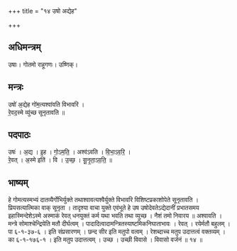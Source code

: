 +++
title = "१४ उषो अद्येह"

+++
## अधिमन्त्रम्
उषाः। गोतमो राहूगणः। उष्णिक्।

## मन्त्रः
उषो॑ अ॒द्येह गो॑म॒त्यश्वा॑वति विभावरि ।  
रे॒वद॒स्मे व्यु॑च्छ सूनृतावति ॥

## पदपाठः
उषः॑ । अ॒द्य । इ॒ह । गो॒ऽम॒ति॒ । अश्व॑ऽवति । वि॒भा॒ऽव॒रि॒ ।  
रे॒वत् । अ॒स्मे इति॑ । वि । उ॒च्छ॒ । सू॒नृ॒ता॒ऽव॒ति॒ ॥

## भाष्यम्
हे गोमत्यस्मभ्यं दातव्यैर्गोभिर्युक्ते तथाश्वावत्यश्वैर्युक्ते विभावरि विशिष्टप्रकाशोपेते सूनृतावति । प्रियसत्यात्मिका वाक् सूनृता । तादृश्या वाचा युक्ते एवंभूते हे उष उषोदेवतेऽद्येदानीं प्रभातसमय इहास्मिन्देशेऽस्मे अस्माकं रेवत् धनयुक्तं कर्म यथा भवति तथा व्युच्छ । नैशं तमो निवारय ॥ अश्वावति । मन्त्रे सोमाश्चेन्द्रियेति मतौ दीर्घत्वम् । पादादित्वादामन्त्रितस्याष्टमिकनिघाताभावः । रेवत् । रयेर्मतौ बहुलम् । पा ६-१-३७-६ । इति संप्रसारणम् । छन्द सीर इति मतुपो वत्वम् । रेशब्दाच्च मतुप उदात्तत्वं वक्तव्यम् । का ६-१-१७६-१ । इति मतुप उदात्तत्वम् । उच्छ । उच्छी विवासे । विवासो वर्जनं ॥ १४ ॥
